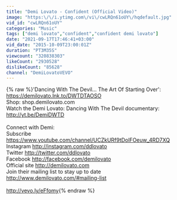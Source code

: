 ```yaml
---
title: "Demi Lovato - Confident (Official Video)"
image: "https:\/\/i.ytimg.com\/vi\/cwLRQn61oUY\/hqdefault.jpg"
vid_id: "cwLRQn61oUY"
categories: "Music"
tags: ["demi lovato","confident","confident demi lovato"]
date: "2021-09-17T17:46:41+03:00"
vid_date: "2015-10-09T23:00:01Z"
duration: "PT3M35S"
viewcount: "320838303"
likeCount: "2930528"
dislikeCount: "85628"
channel: "DemiLovatoVEVO"
---
```

{% raw %}'Dancing With The Devil... The Art Of Starting Over': <a rel="nofollow" target="blank" href="https://demilovato.lnk.to/DWTDTAOSO">https://demilovato.lnk.to/DWTDTAOSO</a><br />Shop: shop.demilovato.com <br />Watch the Demi Lovato: Dancing With The Devil documentary: <a rel="nofollow" target="blank" href="http://yt.be/DemiDWTD">http://yt.be/DemiDWTD</a><br /><br />Connect with Demi: <br />Subscribe <a rel="nofollow" target="blank" href="https://www.youtube.com/channel/UCZkURf9tDolFOeuw_4RD7XQ">https://www.youtube.com/channel/UCZkURf9tDolFOeuw_4RD7XQ</a><br />Instagram <a rel="nofollow" target="blank" href="http://instagram.com/ddlovato">http://instagram.com/ddlovato</a><br />Twitter <a rel="nofollow" target="blank" href="http://twitter.com/ddlovato">http://twitter.com/ddlovato</a><br />Facebook <a rel="nofollow" target="blank" href="http://facebook.com/demilovato">http://facebook.com/demilovato</a><br />Official site <a rel="nofollow" target="blank" href="http://demilovato.com">http://demilovato.com</a><br />Join their mailing list to stay up to date <a rel="nofollow" target="blank" href="http://www.demilovato.com/#mailing-list">http://www.demilovato.com/#mailing-list</a><br /><br /><a rel="nofollow" target="blank" href="http://vevo.ly/eFfomy">http://vevo.ly/eFfomy</a>{% endraw %}
